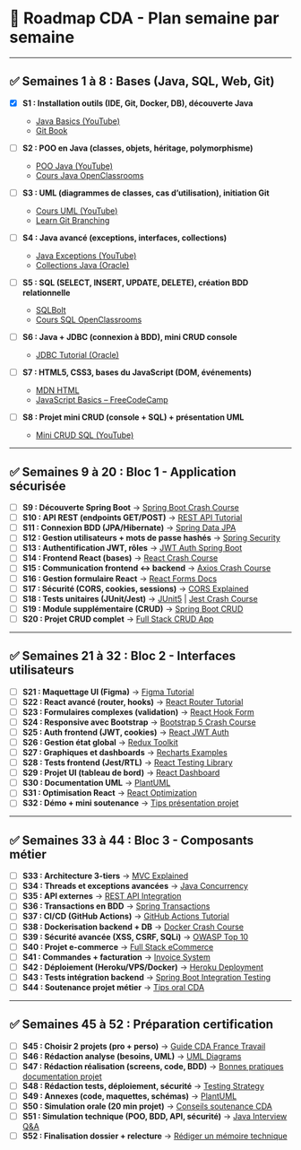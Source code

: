 # 📅 Roadmap CDA - Plan semaine par semaine

---

## ✅ Semaines 1 à 8 : Bases (Java, SQL, Web, Git)

- [x] **S1 : Installation outils (IDE, Git, Docker, DB), découverte Java**

  - [Java Basics (YouTube)](https://www.youtube.com/watch?v=GoXwIVyNvX0)
  - [Git Book](https://git-scm.com/book/fr/v2)

- [ ] **S2 : POO en Java (classes, objets, héritage, polymorphisme)**

  - [POO Java (YouTube)](https://www.youtube.com/watch?v=Hl-zzrqQoSE)
  - [Cours Java OpenClassrooms](https://openclassrooms.com/fr/courses/26832-apprenez-a-programmer-en-java)

- [ ] **S3 : UML (diagrammes de classes, cas d’utilisation), initiation Git**

  - [Cours UML (YouTube)](https://www.youtube.com/watch?v=UI6lqHOVHic)
  - [Learn Git Branching](https://learngitbranching.js.org/)

- [ ] **S4 : Java avancé (exceptions, interfaces, collections)**

  - [Java Exceptions (YouTube)](https://www.youtube.com/watch?v=NIebEcgQJ5g)
  - [Collections Java (Oracle)](https://docs.oracle.com/javase/tutorial/collections/)

- [ ] **S5 : SQL (SELECT, INSERT, UPDATE, DELETE), création BDD relationnelle**

  - [SQLBolt](https://sqlbolt.com/)
  - [Cours SQL OpenClassrooms](https://openclassrooms.com/fr/courses/5909246-initiez-vous-a-sql-avec-mysql)

- [ ] **S6 : Java + JDBC (connexion à BDD), mini CRUD console**

  - [JDBC Tutorial (Oracle)](https://docs.oracle.com/javase/tutorial/jdbc/)

- [ ] **S7 : HTML5, CSS3, bases du JavaScript (DOM, événements)**

  - [MDN HTML](https://developer.mozilla.org/fr/docs/Web/HTML)
  - [JavaScript Basics – FreeCodeCamp](https://www.youtube.com/watch?v=PkZNo7MFNFg)

- [ ] **S8 : Projet mini CRUD (console + SQL) + présentation UML**
  - [Mini CRUD SQL (YouTube)](https://www.youtube.com/watch?v=7S_tz1z_5bA)

---

## ✅ Semaines 9 à 20 : Bloc 1 - Application sécurisée

- [ ] **S9 : Découverte Spring Boot** → [Spring Boot Crash Course](https://www.youtube.com/watch?v=vtPkZShrvXQ)
- [ ] **S10 : API REST (endpoints GET/POST)** → [REST API Tutorial](https://www.youtube.com/watch?v=-MTSQjw5DrM)
- [ ] **S11 : Connexion BDD (JPA/Hibernate)** → [Spring Data JPA](https://www.youtube.com/watch?v=8SGI_XS5OPw)
- [ ] **S12 : Gestion utilisateurs + mots de passe hashés** → [Spring Security](https://www.youtube.com/watch?v=her_7pa0vrg)
- [ ] **S13 : Authentification JWT, rôles** → [JWT Auth Spring Boot](https://www.youtube.com/watch?v=VVn9OG9nfH0)
- [ ] **S14 : Frontend React (bases)** → [React Crash Course](https://www.youtube.com/watch?v=w7ejDZ8SWv8)
- [ ] **S15 : Communication frontend ↔ backend** → [Axios Crash Course](https://www.youtube.com/watch?v=6LyagkoRWYA)
- [ ] **S16 : Gestion formulaire React** → [React Forms Docs](https://react.dev/learn/forms)
- [ ] **S17 : Sécurité (CORS, cookies, sessions)** → [CORS Explained](https://www.youtube.com/watch?v=Ka8vG5miErM)
- [ ] **S18 : Tests unitaires (JUnit/Jest)** → [JUnit5](https://www.youtube.com/watch?v=0hjlB8hNnT8) | [Jest Crash Course](https://www.youtube.com/watch?v=7r4xVDI2vho)
- [ ] **S19 : Module supplémentaire (CRUD)** → [Spring Boot CRUD](https://www.youtube.com/watch?v=8SGI_XS5OPw)
- [ ] **S20 : Projet CRUD complet** → [Full Stack CRUD App](https://www.youtube.com/watch?v=K8YELRmUb5o)

---

## ✅ Semaines 21 à 32 : Bloc 2 - Interfaces utilisateurs

- [ ] **S21 : Maquettage UI (Figma)** → [Figma Tutorial](https://www.youtube.com/watch?v=FTFaQWZBqQ8)
- [ ] **S22 : React avancé (router, hooks)** → [React Router Tutorial](https://www.youtube.com/watch?v=Ul3y1LXxzdU)
- [ ] **S23 : Formulaires complexes (validation)** → [React Hook Form](https://www.youtube.com/watch?v=bU_eq8qyjic)
- [ ] **S24 : Responsive avec Bootstrap** → [Bootstrap 5 Crash Course](https://www.youtube.com/watch?v=Jyvffr3aCp0)
- [ ] **S25 : Auth frontend (JWT, cookies)** → [React JWT Auth](https://www.youtube.com/watch?v=Y0-qdp-XBJg)
- [ ] **S26 : Gestion état global** → [Redux Toolkit](https://www.youtube.com/watch?v=9zySeP5vH9c)
- [ ] **S27 : Graphiques et dashboards** → [Recharts Examples](https://recharts.org/en-US/examples)
- [ ] **S28 : Tests frontend (Jest/RTL)** → [React Testing Library](https://www.youtube.com/watch?v=ML5egqL3YFE)
- [ ] **S29 : Projet UI (tableau de bord)** → [React Dashboard](https://www.youtube.com/watch?v=cQnUopEeZgw)
- [ ] **S30 : Documentation UML** → [PlantUML](https://plantuml.com/fr/)
- [ ] **S31 : Optimisation React** → [React Optimization](https://www.youtube.com/watch?v=0EfO2lDxZZk)
- [ ] **S32 : Démo + mini soutenance** → [Tips présentation projet](https://www.youtube.com/watch?v=K3EdsN9aF6E)

---

## ✅ Semaines 33 à 44 : Bloc 3 - Composants métier

- [ ] **S33 : Architecture 3-tiers** → [MVC Explained](https://www.youtube.com/watch?v=1IsL6g2ixak)
- [ ] **S34 : Threads et exceptions avancées** → [Java Concurrency](https://www.youtube.com/watch?v=9i7sZlrH4Zk)
- [ ] **S35 : API externes** → [REST API Integration](https://www.youtube.com/watch?v=7YcW25PHnAA)
- [ ] **S36 : Transactions en BDD** → [Spring Transactions](https://www.youtube.com/watch?v=0zvZ_1eN3_o)
- [ ] **S37 : CI/CD (GitHub Actions)** → [GitHub Actions Tutorial](https://www.youtube.com/watch?v=R8_veQiYBjI)
- [ ] **S38 : Dockerisation backend + DB** → [Docker Crash Course](https://www.youtube.com/watch?v=fqMOX6JJhGo)
- [ ] **S39 : Sécurité avancée (XSS, CSRF, SQLi)** → [OWASP Top 10](https://www.youtube.com/watch?v=Jnj8mc04r9k)
- [ ] **S40 : Projet e-commerce** → [Full Stack eCommerce](https://www.youtube.com/watch?v=Hf4MJH0jDb4)
- [ ] **S41 : Commandes + facturation** → [Invoice System](https://www.youtube.com/watch?v=K5a4bwxb6mM)
- [ ] **S42 : Déploiement (Heroku/VPS/Docker)** → [Heroku Deployment](https://www.youtube.com/watch?v=2HerR7RkP3A)
- [ ] **S43 : Tests intégration backend** → [Spring Boot Integration Testing](https://www.youtube.com/watch?v=Geq60OVyBPg)
- [ ] **S44 : Soutenance projet métier** → [Tips oral CDA](https://www.youtube.com/watch?v=PkZNo7MFNFg)

---

## ✅ Semaines 45 à 52 : Préparation certification

- [ ] **S45 : Choisir 2 projets (pro + perso)** → [Guide CDA France Travail](https://travail-emploi.gouv.fr/formation-professionnelle/certifications-competences-pro/article/concepteur-developpeur-d-applications)
- [ ] **S46 : Rédaction analyse (besoins, UML)** → [UML Diagrams](https://www.youtube.com/watch?v=WnMQ8HlmeXc)
- [ ] **S47 : Rédaction réalisation (screens, code, BDD)** → [Bonnes pratiques documentation projet](https://www.youtube.com/watch?v=1a5Q61LJq1Y)
- [ ] **S48 : Rédaction tests, déploiement, sécurité** → [Testing Strategy](https://www.youtube.com/watch?v=9Pzj7Aj25lw)
- [ ] **S49 : Annexes (code, maquettes, schémas)** → [PlantUML](https://plantuml.com/fr/)
- [ ] **S50 : Simulation orale (20 min projet)** → [Conseils soutenance CDA](https://www.youtube.com/watch?v=2eM5n0_5hMc)
- [ ] **S51 : Simulation technique (POO, BDD, API, sécurité)** → [Java Interview Q&A](https://www.youtube.com/watch?v=5Upz5qVxXvY)
- [ ] **S52 : Finalisation dossier + relecture** → [Rédiger un mémoire technique](https://www.youtube.com/watch?v=6Qh1zdzqVcc)
